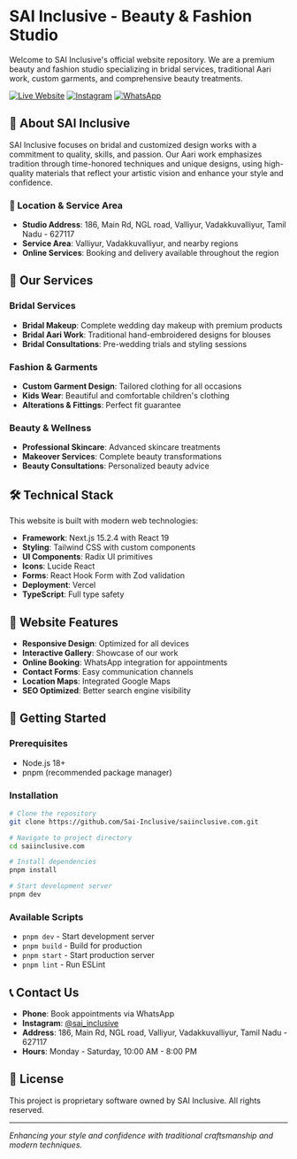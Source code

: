 # SAI Inclusive - Beauty & Fashion Studio

Welcome to SAI Inclusive's official website repository. We are a premium beauty and fashion studio specializing in bridal services, traditional Aari work, custom garments, and comprehensive beauty treatments.

[![Live Website](https://img.shields.io/badge/Website-Live-green?style=for-the-badge&logo=globe)](https://saiinclusive.com)
[![Instagram](https://img.shields.io/badge/Instagram-Follow-E4405F?style=for-the-badge&logo=instagram)](https://www.instagram.com/sai_inclusive)
[![WhatsApp](https://img.shields.io/badge/WhatsApp-Contact-25D366?style=for-the-badge&logo=whatsapp)](https://wa.me/919600745796)

## 🌟 About SAI Inclusive

SAI Inclusive focuses on bridal and customized design works with a commitment to quality, skills, and passion. Our Aari work emphasizes tradition through time-honored techniques and unique designs, using high-quality materials that reflect your artistic vision and enhance your style and confidence.

### 🏢 Location & Service Area
- **Studio Address**: 186, Main Rd, NGL road, Valliyur, Vadakkuvalliyur, Tamil Nadu - 627117
- **Service Area**: Valliyur, Vadakkuvalliyur, and nearby regions
- **Online Services**: Booking and delivery available throughout the region

## 💄 Our Services

### Bridal Services
- **Bridal Makeup**: Complete wedding day makeup with premium products
- **Bridal Aari Work**: Traditional hand-embroidered designs for blouses
- **Bridal Consultations**: Pre-wedding trials and styling sessions

### Fashion & Garments
- **Custom Garment Design**: Tailored clothing for all occasions
- **Kids Wear**: Beautiful and comfortable children's clothing
- **Alterations & Fittings**: Perfect fit guarantee

### Beauty & Wellness
- **Professional Skincare**: Advanced skincare treatments
- **Makeover Services**: Complete beauty transformations
- **Beauty Consultations**: Personalized beauty advice

## 🛠️ Technical Stack

This website is built with modern web technologies:

- **Framework**: Next.js 15.2.4 with React 19
- **Styling**: Tailwind CSS with custom components
- **UI Components**: Radix UI primitives
- **Icons**: Lucide React
- **Forms**: React Hook Form with Zod validation
- **Deployment**: Vercel
- **TypeScript**: Full type safety

## 🚀 Website Features

- **Responsive Design**: Optimized for all devices
- **Interactive Gallery**: Showcase of our work
- **Online Booking**: WhatsApp integration for appointments
- **Contact Forms**: Easy communication channels
- **Location Maps**: Integrated Google Maps
- **SEO Optimized**: Better search engine visibility

## 📱 Getting Started

### Prerequisites
- Node.js 18+ 
- pnpm (recommended package manager)

### Installation
```bash
# Clone the repository
git clone https://github.com/Sai-Inclusive/saiinclusive.com.git

# Navigate to project directory
cd saiinclusive.com

# Install dependencies
pnpm install

# Start development server
pnpm dev
```

### Available Scripts
- `pnpm dev` - Start development server
- `pnpm build` - Build for production
- `pnpm start` - Start production server
- `pnpm lint` - Run ESLint

## 📞 Contact Us

- **Phone**: Book appointments via WhatsApp
- **Instagram**: [@sai_inclusive](https://www.instagram.com/sai_inclusive)
- **Address**: 186, Main Rd, NGL road, Valliyur, Vadakkuvalliyur, Tamil Nadu - 627117
- **Hours**: Monday - Saturday, 10:00 AM - 8:00 PM

## 📄 License

This project is proprietary software owned by SAI Inclusive. All rights reserved.

---

*Enhancing your style and confidence with traditional craftsmanship and modern techniques.*
